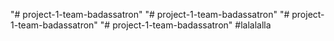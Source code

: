 "# project-1-team-badassatron" 
"# project-1-team-badassatron" 
"# project-1-team-badassatron" 
"# project-1-team-badassatron" 
#lalalalla